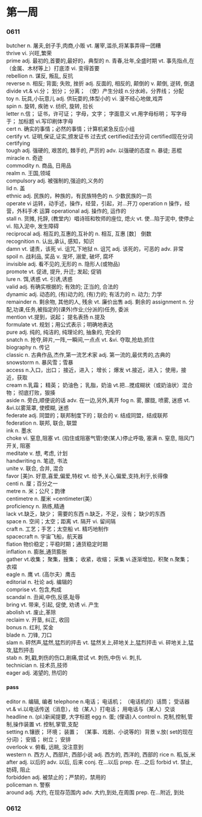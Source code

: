 # 第一周
### 0611
butcher	n. 屠夫,刽子手,肉商,小贩 vt. 屠宰,滥杀,将某事弄得一团糟  
thrive	vi. 兴旺,繁荣  
prime	adj. 最初的,首要的,最好的，典型的 n. 青春,壮年,全盛时期 vt. 事先指点,在（金属、木材等上）打底漆 vi. 变得首要  
rebellion	n. 谋反, 叛乱, 反抗  
reverse	n. 相反; 背面; 失败, 挫折 adj. 反面的, 相反的, 颠倒的 v. 颠倒, 逆转, 倒退  
divide	vt.& vi.分； 划分； 分离； （使）产生分歧 n.分水岭，分界线； 分配  
toy	n. 玩具,小玩意儿 adj. 供玩耍的,体型小的 vi. 漫不经心地做,戏弄  
spin	n. 旋转, 疾驰 v. 纺织, 旋转, 拉长   
letter	n.信； 证书，许可证； 字母，文字； 字面意义 vt.用字母标明； 写字母于； 加标题 vi.写印刷体字母  
cert n. 确实的事情；必然的事情；计算机紧急反应小组  
certify	vt. 证明,保证,证实,颁发证书 过去式 certified过去分词 certified现在分词 certifying  
tough	adj. 强硬的, 艰苦的, 棘手的, 严厉的 adv. 以强硬的态度 n. 暴徒; 恶棍  
miracle	n. 奇迹  
commodity	n. 商品, 日用品  
realm	n. 王国,领域  
compulsory	adj. 被强制的,强迫的,义务的  
lid	n. 盖  
ethnic	adj. 民族的，种族的，有民族特色的 n. 少数民族的一员  
operate vi 运转，动手述，操作，经营，引起，对...开刀
operation n 操作，经营，外科手术 运算
operational	adj. 操作的, 运作的  
stall	n. 货摊, 托辞, (教堂内）唱诗班和牧师的座位, 熄火 vt. 使...陷于泥中, 使停止 vi. 陷入泥中, 发生障碍  
reciprocal	adj. 相互的,互惠的,互补的 n. 相互, 互惠 [数］ 倒数  
recognition	n. 认出,承认, 感知，知识  
damn	vt. 谴责，该死 vi. 诅咒,下地狱 n. 诅咒 adj. 该死的，可恶的 adv. 非常  
spoil	n. 战利品, 奖品 v. 宠坏, 溺爱, 破坏, 腐坏  
invisible	adj. 看不见的,无形的 n. 隐形人(或物品)  
promote	vt. 促进, 提升, 升迁; 发起; 促销  
lure	n. 饵,诱惑 vt. 引诱,诱惑  
valid	adj. 有确实根据的; 有效的; 正当的, 合法的  
dynamic	adj. 动态的, (有)动力的, (有)力的; 有活力的 n. 动力; 力学  
remainder	n. 剩余物, 其他的人, 残余 vt. 廉价出售 adj. 剩余的
assignment	n. 分配,功课,任务,被指定的(课外)作业;(分派的)任务, 委派  
mention	vt.提到，说起； 提名表扬 n.提及  
formulate	vt. 规划；用公式表示；明确地表达  
pure	adj. 纯的, 纯洁的, 纯理论的, 抽象的, 完全的  
snatch	n. 抢夺,碎片,一阵,一瞬间,一点点 vt. &vi. 夺取,抢劫,抓住  
biography	n. 传记  
classic	n. 古典作品,杰作,第一流艺术家 adj. 第一流的,最优秀的,古典的  
snowstorm	n. 暴风雪；雪暴  
access	n.入口，出口； 接近，进入； 增长； 爆发 vt.接近，进入； 使用，接近，获取  
cream	n.乳霜； 精英； 奶油色； 乳脂，奶油 vt.把…搅成糊状（或奶油状）混合物； 彻底打败，狠揍  
aside	n. 旁白,顺便说的话 adv. 在一边,另外,离开 
fog	n. 雾, 朦胧, 喷雾, 迷惑 vt. &vi.以雾笼罩, 使模糊, 迷惑  
federate adj. 同盟的；联邦制度下的；联合的 v. 结成同盟，结成联邦  
federation	n. 联邦, 联合, 联盟  
ink	n. 墨水  
choke	vi. 窒息,阻塞 vt. (掐住或阻塞气管)使(某人)停止呼吸, 塞满 n. 窒息, 阻风门开关, 阻塞  
meditate	v. 想, 考虑, 计划  
handwriting	n. 笔迹, 书法  
unite	v. 联合, 合并, 混合  
favor	[美]n. 好意,喜爱,偏爱,特权 vt. 给予,关心,偏爱,支持,利于,长得像  
centi n. 厘；百分之一  
metre n. 米；公尺；韵律  
centimetre	n. 厘米 =centimeter(美）  
proficiency	n. 熟练,精通  
lack	vt.缺乏，缺少； 需要的东西 n.缺乏，不足，没有； 缺少的东西  
space n. 空间；太空；距离 vt. 隔开 vi. 留间隔  
craft n. 工艺；手艺；太空船 vt. 精巧地制作  
spacecraft	n. 宇宙飞船，航天器  
flation 物价稳定；平稳时期；通货稳定时期  
inflation	n. 膨胀,通货膨胀  
gather	vt.收集； 聚集，搜集； 收紧，收缩； 采集 vi.逐渐增加，积聚 n.聚集； 衣褶  
eagle	n. 鹰 vt. (高尔夫）鹰击  
editorial	n. 社论 adj. 编辑的  
comprise	vt. 包含,构成  
scandal	n. 丑闻,中伤,反感,耻辱  
bring	vt. 带来, 引起, 促使, 劝诱 vi. 产生  
abolish	vt. 废止,革除  
reclaim	v. 开垦, 纠正, 收回  
bonus	n. 红利, 奖金  
blade	n. 刀锋, 刀口  
slam	n. 砰然声,猛然,猛烈的抨击 vt. 猛然关上,砰地关上,猛烈抨击 vi. 砰地关上,猛攻,猛烈抨击  
stab	n. 刺,戳,刺伤的伤口,剧痛,尝试 vt. 刺伤,中伤 vi. 刺,扎  
technician	n. 技术员,技师  
eager	adj. 渴望的, 热切的  
#### pass
editor	n. 编辑, 编者
telephone	n.电话； 电话机； （电话机的）话筒； 受话器 vt.& vi.以电话传送（消息），给（某人）打电话； 用电话与（某人）交谈  
headline	n. (pl.)新闻提要, 大字标题 
egg	n. 蛋; (俚语)人 
control	n. 克制,控制,管制,操作装置 vt. 控制,掌管,支配  
setting	n.镶嵌； 环境； 装置； （某事、戏剧、小说等的）背景 v.放( set的现在分词)； 安插； 树立； 安排  
overlook	v. 俯看, 远眺, 没注意到  
western	n. 西方人, 西部片, 西部小说 adj. 西方的, 西洋的, 西部的 
rice	n. 稻,饭,米   
after	adj. 以后的 adv. 以后, 后来 conj. 在...以后 prep. 在...之后
forbid	vt. 禁止,妨碍, 阻止  
forbidden adj. 被禁止的；严禁的，禁用的  
policeman	n. 警察  
around	adj. 大约, 在现存范围内 adv. 大约,到处,在周围 prep. 在...附近, 到处
### 0612
